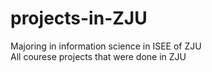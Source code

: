 # projects-in-ZJU

Majoring in information science in ISEE of ZJU 		    
All courese projects that were done in ZJU 
